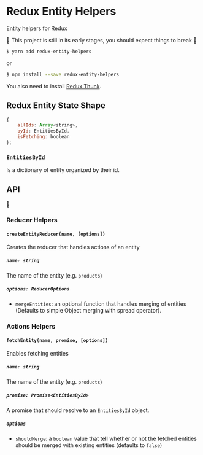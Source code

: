 # Redux Entity Helpers

Entity helpers for Redux

:construction: This project is still in its early stages, you should expect things to break :construction:

```bash
$ yarn add redux-entity-helpers
```
or
```bash
$ npm install --save redux-entity-helpers
```

You also need to install [Redux Thunk](https://github.com/gaearon/redux-thunk).

## Redux Entity State Shape

```js
{
	allIds: Array<string>,
	byId: EntitiesById,
	isFetching: boolean
};
```

### `EntitiesById`

Is a dictionary of entity organized by their id.

## API

:construction:

### Reducer Helpers

#### `createEntityReducer(name, [options])`

Creates the reducer that handles actions of an entity

##### `name: string`
The name of the entity (e.g. `products`)

##### `options: ReducerOptions`
- `mergeEntities`: an optional function that handles merging of entities (Defaults to simple Object merging with spread operator).

### Actions Helpers

#### `fetchEntity(name, promise, [options])`

Enables fetching entities

##### `name: string`
The name of the entity (e.g. `products`)

##### `promise: Promise<EntitiesById>`
A promise that should resolve to an `EntitiesById` object.

##### `options`
- `shouldMerge`: a `boolean` value that tell whether or not the fetched entities should be merged with existing entities (defaults to `false`)
